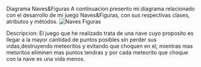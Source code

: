 Diagrama Naves&Figuras
A continuacion presento mi diagrama relacionado con el desarrollo de mi juego Naves&Figuras, con sus respectivas clases, atributos y métodos.
![Naves Figuras](https://github.com/user-attachments/assets/e0bd7bfd-b6aa-4be0-a280-854cb2b5afba)

Descripcion:
El juego que he realizado trata de una nave cuyo proposito es llegar a la mayor cantidad de puntos posibles sin perder sus vidas,destruyendo meteoritos y evitando que choquen
en el, mientras mas metoritos eliminen mas puntos tendras y por cada meteorito que choque con la nave es una vida menos.
